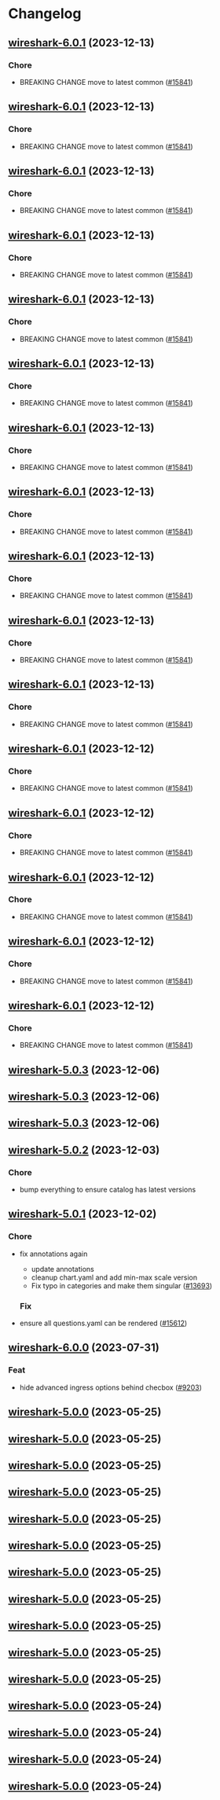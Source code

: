 # Changelog



## [wireshark-6.0.1](https://github.com/truecharts/charts/compare/wireshark-5.0.3...wireshark-6.0.1) (2023-12-13)

### Chore

- BREAKING CHANGE move to latest common ([#15841](https://github.com/truecharts/charts/issues/15841))
  
  


## [wireshark-6.0.1](https://github.com/truecharts/charts/compare/wireshark-5.0.3...wireshark-6.0.1) (2023-12-13)

### Chore

- BREAKING CHANGE move to latest common ([#15841](https://github.com/truecharts/charts/issues/15841))
  
  


## [wireshark-6.0.1](https://github.com/truecharts/charts/compare/wireshark-5.0.3...wireshark-6.0.1) (2023-12-13)

### Chore

- BREAKING CHANGE move to latest common ([#15841](https://github.com/truecharts/charts/issues/15841))
  
  


## [wireshark-6.0.1](https://github.com/truecharts/charts/compare/wireshark-5.0.3...wireshark-6.0.1) (2023-12-13)

### Chore

- BREAKING CHANGE move to latest common ([#15841](https://github.com/truecharts/charts/issues/15841))
  
  


## [wireshark-6.0.1](https://github.com/truecharts/charts/compare/wireshark-5.0.3...wireshark-6.0.1) (2023-12-13)

### Chore

- BREAKING CHANGE move to latest common ([#15841](https://github.com/truecharts/charts/issues/15841))
  
  


## [wireshark-6.0.1](https://github.com/truecharts/charts/compare/wireshark-5.0.3...wireshark-6.0.1) (2023-12-13)

### Chore

- BREAKING CHANGE move to latest common ([#15841](https://github.com/truecharts/charts/issues/15841))
  
  


## [wireshark-6.0.1](https://github.com/truecharts/charts/compare/wireshark-5.0.3...wireshark-6.0.1) (2023-12-13)

### Chore

- BREAKING CHANGE move to latest common ([#15841](https://github.com/truecharts/charts/issues/15841))
  
  


## [wireshark-6.0.1](https://github.com/truecharts/charts/compare/wireshark-5.0.3...wireshark-6.0.1) (2023-12-13)

### Chore

- BREAKING CHANGE move to latest common ([#15841](https://github.com/truecharts/charts/issues/15841))
  
  


## [wireshark-6.0.1](https://github.com/truecharts/charts/compare/wireshark-5.0.3...wireshark-6.0.1) (2023-12-13)

### Chore

- BREAKING CHANGE move to latest common ([#15841](https://github.com/truecharts/charts/issues/15841))
  
  


## [wireshark-6.0.1](https://github.com/truecharts/charts/compare/wireshark-5.0.3...wireshark-6.0.1) (2023-12-13)

### Chore

- BREAKING CHANGE move to latest common ([#15841](https://github.com/truecharts/charts/issues/15841))
  
  


## [wireshark-6.0.1](https://github.com/truecharts/charts/compare/wireshark-5.0.3...wireshark-6.0.1) (2023-12-13)

### Chore

- BREAKING CHANGE move to latest common ([#15841](https://github.com/truecharts/charts/issues/15841))
  
  


## [wireshark-6.0.1](https://github.com/truecharts/charts/compare/wireshark-5.0.3...wireshark-6.0.1) (2023-12-12)

### Chore

- BREAKING CHANGE move to latest common ([#15841](https://github.com/truecharts/charts/issues/15841))
  
  


## [wireshark-6.0.1](https://github.com/truecharts/charts/compare/wireshark-5.0.3...wireshark-6.0.1) (2023-12-12)

### Chore

- BREAKING CHANGE move to latest common ([#15841](https://github.com/truecharts/charts/issues/15841))
  
  


## [wireshark-6.0.1](https://github.com/truecharts/charts/compare/wireshark-5.0.3...wireshark-6.0.1) (2023-12-12)

### Chore

- BREAKING CHANGE move to latest common ([#15841](https://github.com/truecharts/charts/issues/15841))
  
  


## [wireshark-6.0.1](https://github.com/truecharts/charts/compare/wireshark-5.0.3...wireshark-6.0.1) (2023-12-12)

### Chore

- BREAKING CHANGE move to latest common ([#15841](https://github.com/truecharts/charts/issues/15841))
  
  


## [wireshark-6.0.1](https://github.com/truecharts/charts/compare/wireshark-5.0.3...wireshark-6.0.1) (2023-12-12)

### Chore

- BREAKING CHANGE move to latest common ([#15841](https://github.com/truecharts/charts/issues/15841))
  
  



## [wireshark-5.0.3](https://github.com/truecharts/charts/compare/wireshark-5.0.2...wireshark-5.0.3) (2023-12-06)




## [wireshark-5.0.3](https://github.com/truecharts/charts/compare/wireshark-5.0.2...wireshark-5.0.3) (2023-12-06)




## [wireshark-5.0.3](https://github.com/truecharts/charts/compare/wireshark-5.0.2...wireshark-5.0.3) (2023-12-06)




## [wireshark-5.0.2](https://github.com/truecharts/charts/compare/wireshark-5.0.1...wireshark-5.0.2) (2023-12-03)

### Chore

- bump everything to ensure catalog has latest versions
  
  


## [wireshark-5.0.1](https://github.com/truecharts/charts/compare/wireshark-6.0.0...wireshark-5.0.1) (2023-12-02)

### Chore

- fix annotations again
  - update annotations
  - cleanup chart.yaml and add min-max scale version
  - Fix typo in categories and make them singular ([#13693](https://github.com/truecharts/charts/issues/13693))
  
  ### Fix

- ensure all questions.yaml can be rendered ([#15612](https://github.com/truecharts/charts/issues/15612))
  
  




## [wireshark-6.0.0](https://github.com/truecharts/charts/compare/wireshark-5.0.0...wireshark-6.0.0) (2023-07-31)

### Feat

- hide advanced ingress options behind checbox ([#9203](https://github.com/truecharts/charts/issues/9203))
  
  


## [wireshark-5.0.0](https://github.com/truecharts/charts/compare/wireshark-4.0.16...wireshark-5.0.0) (2023-05-25)




## [wireshark-5.0.0](https://github.com/truecharts/charts/compare/wireshark-4.0.16...wireshark-5.0.0) (2023-05-25)




## [wireshark-5.0.0](https://github.com/truecharts/charts/compare/wireshark-4.0.16...wireshark-5.0.0) (2023-05-25)




## [wireshark-5.0.0](https://github.com/truecharts/charts/compare/wireshark-4.0.16...wireshark-5.0.0) (2023-05-25)




## [wireshark-5.0.0](https://github.com/truecharts/charts/compare/wireshark-4.0.16...wireshark-5.0.0) (2023-05-25)




## [wireshark-5.0.0](https://github.com/truecharts/charts/compare/wireshark-4.0.16...wireshark-5.0.0) (2023-05-25)




## [wireshark-5.0.0](https://github.com/truecharts/charts/compare/wireshark-4.0.16...wireshark-5.0.0) (2023-05-25)




## [wireshark-5.0.0](https://github.com/truecharts/charts/compare/wireshark-4.0.16...wireshark-5.0.0) (2023-05-25)




## [wireshark-5.0.0](https://github.com/truecharts/charts/compare/wireshark-4.0.16...wireshark-5.0.0) (2023-05-25)




## [wireshark-5.0.0](https://github.com/truecharts/charts/compare/wireshark-4.0.16...wireshark-5.0.0) (2023-05-25)




## [wireshark-5.0.0](https://github.com/truecharts/charts/compare/wireshark-4.0.16...wireshark-5.0.0) (2023-05-25)




## [wireshark-5.0.0](https://github.com/truecharts/charts/compare/wireshark-4.0.16...wireshark-5.0.0) (2023-05-24)




## [wireshark-5.0.0](https://github.com/truecharts/charts/compare/wireshark-4.0.16...wireshark-5.0.0) (2023-05-24)




## [wireshark-5.0.0](https://github.com/truecharts/charts/compare/wireshark-4.0.16...wireshark-5.0.0) (2023-05-24)




## [wireshark-5.0.0](https://github.com/truecharts/charts/compare/wireshark-4.0.16...wireshark-5.0.0) (2023-05-24)

